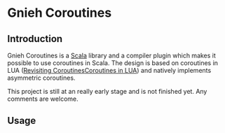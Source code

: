Gnieh Coroutines
================

Introduction
------------

Gnieh Coroutines is a [Scala][1] library and a compiler plugin which makes it possible to use coroutines in Scala.
The design is based on coroutines in LUA ([Revisiting Coroutines][2][Coroutines in LUA][3]) and natively implements asymmetric coroutines.

This project is still at an really early stage and is not finished yet. Any comments are welcome.

Usage
-----

[1]: http://www.scala-lang.org
[2]: http://citeseerx.ist.psu.edu/viewdoc/summary?doi=10.1.1.58.4017 "Revisiting Coroutines, Ana Lúcia de Moura and Roberto Ierusalimschy"
[3]: www.inf.puc-rio.br/~roberto/docs/corosblp.pdf "Coroutines in LUA, Ana Lúcia de Moura, Noemi Rodriguez, Roberto Ierusalimschy"
